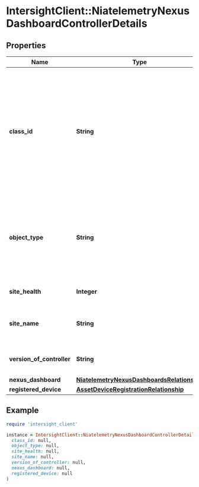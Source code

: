 # IntersightClient::NiatelemetryNexusDashboardControllerDetails

## Properties

| Name | Type | Description | Notes |
| ---- | ---- | ----------- | ----- |
| **class_id** | **String** | The fully-qualified name of the instantiated, concrete type. This property is used as a discriminator to identify the type of the payload when marshaling and unmarshaling data. | [default to &#39;niatelemetry.NexusDashboardControllerDetails&#39;] |
| **object_type** | **String** | The fully-qualified name of the instantiated, concrete type. The value should be the same as the &#39;ClassId&#39; property. | [default to &#39;niatelemetry.NexusDashboardControllerDetails&#39;] |
| **site_health** | **Integer** | Health of the site serviced by ND. | [optional] |
| **site_name** | **String** | Name of fabric domain of the controller. | [optional] |
| **version_of_controller** | **String** | Version of the controller serviced by ND. | [optional] |
| **nexus_dashboard** | [**NiatelemetryNexusDashboardsRelationship**](NiatelemetryNexusDashboardsRelationship.md) |  | [optional] |
| **registered_device** | [**AssetDeviceRegistrationRelationship**](AssetDeviceRegistrationRelationship.md) |  | [optional] |

## Example

```ruby
require 'intersight_client'

instance = IntersightClient::NiatelemetryNexusDashboardControllerDetails.new(
  class_id: null,
  object_type: null,
  site_health: null,
  site_name: null,
  version_of_controller: null,
  nexus_dashboard: null,
  registered_device: null
)
```

